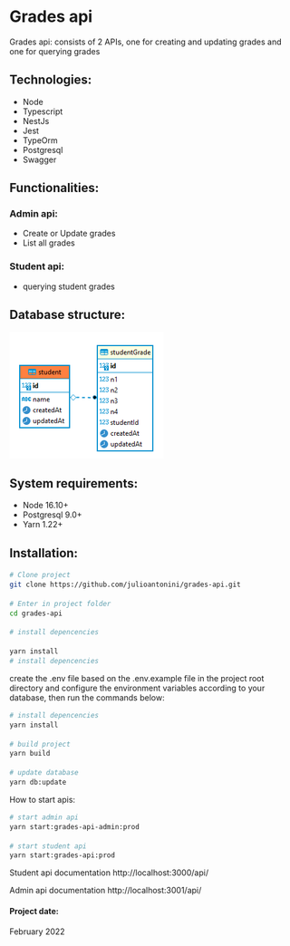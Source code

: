 # Grades api

Grades api: consists of 2 APIs, one for creating and updating grades and one for querying grades

## Technologies:

- Node
- Typescript
- NestJs
- Jest
- TypeOrm
- Postgresql
- Swagger

## Functionalities:

### Admin api:

- Create or Update grades
- List all grades

### Student api:

- querying student grades

## Database structure:

<div>
  <img src="./.github/database.png" width="272">
</div>

## System requirements:

- Node 16.10+
- Postgresql 9.0+
- Yarn 1.22+

## Installation:

```bash
# Clone project
git clone https://github.com/julioantonini/grades-api.git

# Enter in project folder
cd grades-api

# install depencencies

yarn install
# install depencencies
```

create the .env file based on the .env.example file in the project root directory and configure the environment variables according to your database,
then run the commands below:

```bash
# install depencencies
yarn install

# build project
yarn build

# update database
yarn db:update
```

How to start apis:

```bash
# start admin api
yarn start:grades-api-admin:prod

# start student api
yarn start:grades-api:prod
```

Student api documentation
http://localhost:3000/api/

Admin api documentation
http://localhost:3001/api/

#### Project date:

February 2022
